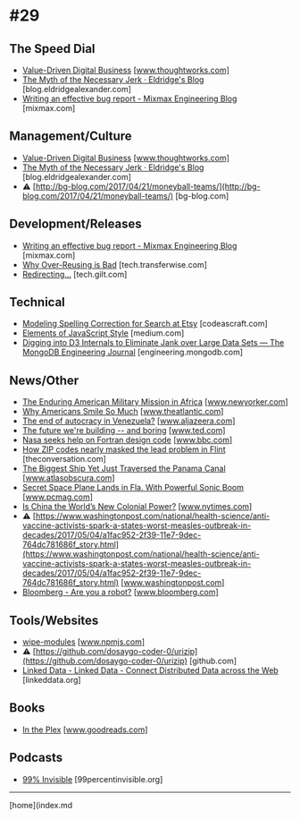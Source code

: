 # #29

 ## The Speed Dial
* [Value-Driven Digital Business](https://www.thoughtworks.com/insights/blog/value-driven-digital-business) [www.thoughtworks.com]
* [The Myth of the Necessary Jerk · Eldridge's Blog](https://blog.eldridgealexander.com/2017/04/11/the-myth-of-the-necessary-jerk/) [blog.eldridgealexander.com]
* [Writing an effective bug report - Mixmax Engineering Blog](https://mixmax.com/blog/writing-an-effective-bug-report) [mixmax.com]

 ## Management/Culture
* [Value-Driven Digital Business](https://www.thoughtworks.com/insights/blog/value-driven-digital-business) [www.thoughtworks.com]
* [The Myth of the Necessary Jerk · Eldridge's Blog](https://blog.eldridgealexander.com/2017/04/11/the-myth-of-the-necessary-jerk/) [blog.eldridgealexander.com]
* &#9888; [http://bg-blog.com/2017/04/21/moneyball-teams/](http://bg-blog.com/2017/04/21/moneyball-teams/) [bg-blog.com]

 ## Development/Releases
* [Writing an effective bug report - Mixmax Engineering Blog](https://mixmax.com/blog/writing-an-effective-bug-report) [mixmax.com]
* [Why Over-Reusing is Bad](http://tech.transferwise.com/why-over-reusing-is-bad/) [tech.transferwise.com]
* [Redirecting…](http://tech.gilt.com/mobile/2017/05/02/saks-app-design-sprint) [tech.gilt.com]

 ## Technical
* [Modeling Spelling Correction for Search at Etsy](https://codeascraft.com/2017/05/01/modeling-spelling-correction-for-search-at-etsy/) [codeascraft.com]
* [Elements of JavaScript Style](https://medium.com/javascript-scene/elements-of-javascript-style-caa8821cb99f) [medium.com]
* [Digging into D3 Internals to Eliminate Jank over Large Data Sets — The MongoDB Engineering Journal](https://engineering.mongodb.com/post/digging-into-d3-internals-to-eliminate-jank-over-large-data-sets) [engineering.mongodb.com]

 ## News/Other
* [The Enduring American Military Mission in Africa](http://www.newyorker.com/news/daily-comment/the-enduring-american-military-mission-in-africa) [www.newyorker.com]
* [Why Americans Smile So Much](https://www.theatlantic.com/science/archive/2017/05/why-americans-smile-so-much/524967/) [www.theatlantic.com]
* [The end of autocracy in Venezuela?](http://www.aljazeera.com/indepth/opinion/2017/04/autocracy-venezuela-170430114658489.html) [www.aljazeera.com]
* [The future we're building -- and boring](https://www.ted.com/talks/elon_musk_the_future_we_re_building_and_boring) [www.ted.com]
* [Nasa seeks help on Fortran design code](http://www.bbc.com/news/technology-39803425) [www.bbc.com]
* [How ZIP codes nearly masked the lead problem in Flint](https://theconversation.com/how-zip-codes-nearly-masked-the-lead-problem-in-flint-65626) [theconversation.com]
* [The Biggest Ship Yet Just Traversed the Panama Canal](http://www.atlasobscura.com/articles/biggest-ship-panama-canal) [www.atlasobscura.com]
* [Secret Space Plane Lands in Fla. With Powerful Sonic Boom](http://www.pcmag.com/news/353539/x-37b-space-plane-lands-after-2-years-orbiting-earth) [www.pcmag.com]
* [Is China the World’s New Colonial Power?](https://www.nytimes.com/2017/05/02/magazine/is-china-the-worlds-new-colonial-power.html) [www.nytimes.com]
* &#9888; [https://www.washingtonpost.com/national/health-science/anti-vaccine-activists-spark-a-states-worst-measles-outbreak-in-decades/2017/05/04/a1fac952-2f39-11e7-9dec-764dc781686f_story.html](https://www.washingtonpost.com/national/health-science/anti-vaccine-activists-spark-a-states-worst-measles-outbreak-in-decades/2017/05/04/a1fac952-2f39-11e7-9dec-764dc781686f_story.html) [www.washingtonpost.com]
* [Bloomberg - Are you a robot?](https://www.bloomberg.com/news/features/2017-05-04/can-wal-mart-s-expensive-new-e-commerce-operation-compete-with-amazon) [www.bloomberg.com]

 ## Tools/Websites
* [wipe-modules](https://www.npmjs.com/package/wipe-modules) [www.npmjs.com]
* &#9888; [https://github.com/dosaygo-coder-0/urizip](https://github.com/dosaygo-coder-0/urizip) [github.com]
* [Linked Data - Linked Data - Connect Distributed Data across the Web](http://linkeddata.org/) [linkeddata.org]

 ## Books
* [In the Plex](https://www.goodreads.com/book/show/7841446-in-the-plex) [www.goodreads.com]

 ## Podcasts
* [99% Invisible](http://99percentinvisible.org/) [99percentinvisible.org]
___
[home](index.md
